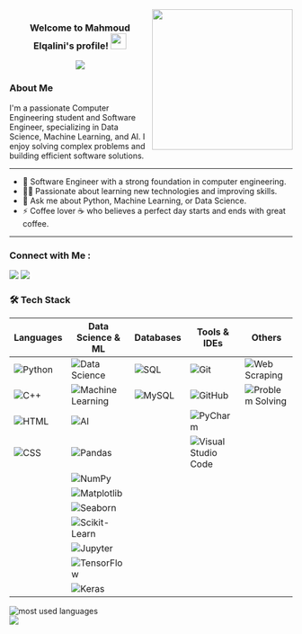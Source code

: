 
<img width="250" align="right" src="https://c.tenor.com/_DOBjnGspYAAAAAM/code-coding.gif">

<h3 align="center">
  Welcome to Mahmoud Elqalini's profile!
  <img src="https://media.giphy.com/media/hvRJCLFzcasrR4ia7z/giphy.gif" width="28">
</h3>

<!-- Typing SVG by DenverCoder1 - https://github.com/DenverCoder1/readme-typing-svg -->
<p align="center">
  <a href="https://github.com/DenverCoder1/readme-typing-svg"><img src="https://readme-typing-svg.herokuapp.com/?lines=Data%20Science%20And%20AI;Always%20learning%20new%20things&font=Fira%20Code&center=true&width=440&height=45&color=f75c7e&vCenter=true&size=22"></a>
</p> 

### About Me
I'm a passionate Computer Engineering student and Software Engineer, specializing in Data Science, Machine Learning, and AI. I enjoy solving complex problems and building efficient software solutions.

---

- 🏢 Software Engineer with a strong foundation in computer engineering.
- 👨‍💻 Passionate about learning new technologies and improving skills.
- 💬 Ask me about Python, Machine Learning, or Data Science.
- ⚡ Coffee lover ☕ who believes a perfect day starts and ends with great coffee.

---

### Connect with Me :

<a href="https://linkedin.com/in/mahmoud-elqalini-012749286/" target="_blank"><img src="https://img.shields.io/badge/-Mahmoud%20Elqalini-0077B5?style=for-the-badge&logo=Linkedin&logoColor=white"/></a>
<a href="https://www.hackerrank.com/profile/mahmoudeq02" target="_blank"><img src="https://img.shields.io/badge/-Mahmoud%20Elqalini-0077B5?style=for-the-badge&logo=Hackerrank&logoColor=white"/></a>


### 🛠 Tech Stack

| Languages | Data Science & ML | Databases | Tools & IDEs | Others |
| --------- | ----------------- | --------- | ------------ | ------ |
| ![Python](https://img.shields.io/badge/-Python-05122A?style=flat&logo=python) | ![Data Science](https://img.shields.io/badge/-Data%20Science-05122A?style=flat&logo=databricks&logoColor=FF6F00) | ![SQL](https://img.shields.io/badge/-SQL-05122A?style=flat&logo=postgresql&logoColor=4169E1) | ![Git](https://img.shields.io/badge/-Git-05122A?style=flat&logo=git) | ![Web Scraping](https://img.shields.io/badge/-Web%20Scraping%20with%20BeautifulSoup4-05122A?style=flat&logo=python&logoColor=FFD43B) |
| ![C++](https://img.shields.io/badge/-C++-05122A?style=flat&logo=cplusplus) | ![Machine Learning](https://img.shields.io/badge/-Machine%20Learning-05122A?style=flat&logo=tensorflow) | ![MySQL](https://img.shields.io/badge/-MySQL-05122A?style=flat&logo=MySQL) | ![GitHub](https://img.shields.io/badge/-GitHub-05122A?style=flat&logo=github) | ![Problem Solving](https://img.shields.io/badge/-Problem%20Solving-05122A?style=flat&logo=hackerrank&logoColor=2EC866) |
| ![HTML](https://img.shields.io/badge/-HTML-05122A?style=flat&logo=HTML5) | ![AI](https://img.shields.io/badge/-AI-05122A?style=flat&logo=tensorflow&logoColor=FF6F00) |  | ![PyCharm](https://img.shields.io/badge/-PyCharm-05122A?style=flat&logo=pycharm&logoColor=31A8FF) |  |
| ![CSS](https://img.shields.io/badge/-CSS-05122A?style=flat&logo=CSS3&logoColor=1572B6) | ![Pandas](https://img.shields.io/badge/-Pandas-05122A?style=flat&logo=pandas&logoColor=150458) |  | ![Visual Studio Code](https://img.shields.io/badge/-Visual%20Studio%20Code-05122A?style=flat&logo=visual-studio-code&logoColor=007ACC) |  |
|  | ![NumPy](https://img.shields.io/badge/-NumPy-05122A?style=flat&logo=NumPy&logoColor=013243) |  |  |  |
|  | ![Matplotlib](https://img.shields.io/badge/-Matplotlib-05122A?style=flat&logo=matplotlib&logoColor=11557C) |  |  |  |
|  | ![Seaborn](https://img.shields.io/badge/-Seaborn-05122A?style=flat&logo=python&logoColor=4A9FD1) |  |  |  |
|  | ![Scikit-Learn](https://img.shields.io/badge/-Scikit--Learn-05122A?style=flat&logo=scikit-learn&logoColor=F7931E) |  |  |  |
|  | ![Jupyter](https://img.shields.io/badge/-Jupyter-05122A?style=flat&logo=jupyter&logoColor=F37626) |  |  |  |
|  | ![TensorFlow](https://img.shields.io/badge/-TensorFlow-05122A?style=flat&logo=tensorflow&logoColor=FF6F00) |  |  |  |
|  | ![Keras](https://img.shields.io/badge/-Keras-05122A?style=flat&logo=keras&logoColor=D00000) |  |  |  |


<img align="left" src="https://github-readme-stats.vercel.app/api/top-langs?username=Mahmoud-Elqalini&show_icons=true&locale=en&layout=compact&theme=radical" alt="most used languages" />
<br>
<a href="https://komarev.com/ghpvc/?username=Mahmoud-Elqalini&style=for-the-badge">
    <img src="https://komarev.com/ghpvc/?username=Mahmoud-Elqalini&style=for-the-badge">
</a>

